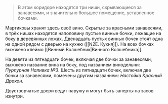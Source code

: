 > В этом коридоре находятся три ниши, скрывающиеся за занавесями, и значительно большее помещение, уставленное бочками.

Мартиковы хранят здесь своё вино. Скрытые за красными занавесями, в трёх нишах находятся наполовину пустые винные бочки, лежащие на боку в деревянных ложах. Двенадцать пустых винных бочек стоят одна на одной рядом с дверью на кухню ([[N2E. Кухня]]). На всех бочках выжжено клеймо [[Винный Волшебник|Винного Волшебника]].

На девяти из пятнадцати бочек, включая две бочки за занавесями, выжжено название вина на боку, под названием винодельни: *Пурпурная Наливка №3*. Шесть из пятнадцати бочек, включая две бочки за занавесями, помечены другим названием: *Настойка Красный Дракон*.

Двустворчатые двери ведут наружу и могут быть заперты на засов изнутри.